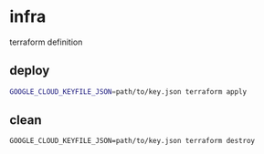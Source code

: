 # infra
terraform definition

## deploy

```bash
GOOGLE_CLOUD_KEYFILE_JSON=path/to/key.json terraform apply
```

## clean

```
GOOGLE_CLOUD_KEYFILE_JSON=path/to/key.json terraform destroy
```
